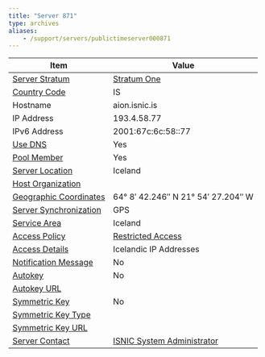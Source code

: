 ```yaml
---
title: "Server 871"
type: archives
aliases:
    - /support/servers/publictimeserver000871
---
```


| Item | Value |
| ----- | ----- |
| [Server Stratum](/support/servers/serverstratum) | [Stratum One](/support/servers/stratumonetimeservers) |
| [Country Code](/support/servers/countrycode) | IS |
| Hostname |  aion.isnic.is |
| IP Address |  193.4.58.77 |
| IPv6 Address |  2001:67c:6c:58::77 |
| [Use DNS](/support/servers/usedns) | Yes |
| [Pool Member](/support/servers/poolmember) | Yes |
| [Server Location](/support/servers/serverlocation) | Iceland |
| [Host Organization](/support/servers/hostorganization) | |
| [ Geographic Coordinates](/support/servers/geographiccoordinates) |  64° 8′ 42.246″ N 21° 54′ 27.204″ W |
| [Server Synchronization](/support/servers/serversynchronization) | GPS |
| [Service Area](/support/servers/servicearea) | Iceland |
| [Access Policy](/support/servers/accesspolicy) | [Restricted Access](/support/servers/restrictedaccess) |
| [Access Details](/support/servers/accessdetails) |  Icelandic IP Addresses  |
| [Notification Message](/support/servers/notificationmessage) | No |
| [Autokey](/support/servers/autokey) | No |
| [Autokey URL](/support/servers/autokeyurl) | |
| [Symmetric Key](/support/servers/symmetrickey) | No |
| [Symmetric Key Type](/support/servers/symmetrickeytype) | |
| [Symmetric Key URL](/support/servers/symmetrickeyurl) | |
| [Server Contact](/support/servers/servercontact) | [ISNIC System Administrator](mailto:adm@isnic.is)|